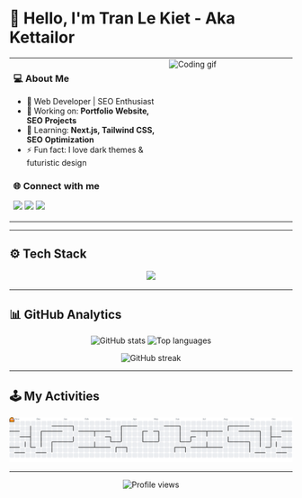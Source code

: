 # 👋 Hello, I'm Tran Le Kiet - Aka Kettailor

<div align="center">

<table>
<tr>
<td valign="top" width="55%">

<h3>💻 About Me</h3>

- 🚀 Web Developer | SEO Enthusiast  
- 🎯 Working on: **Portfolio Website, SEO Projects**  
- 🌱 Learning: **Next.js, Tailwind CSS, SEO Optimization**  
- ⚡ Fun fact: I love dark themes & futuristic design  

<h3>🌐 Connect with me</h3>
<p>
  <a href="mailto:lekiet2409@gmail.com"><img src="https://img.shields.io/badge/Gmail-ff4c4c?style=for-the-badge&logo=gmail&logoColor=white" /></a>
  <a href="https://www.linkedin.com/in/KetTailor2409/"><img src="https://img.shields.io/badge/LinkedIn-0077B5?style=for-the-badge&logo=linkedin&logoColor=white" /></a>
  <a href="https://portfolio-ketTailor.vercel.app/"><img src="https://img.shields.io/badge/Portfolio-6f42c1?style=for-the-badge&logo=firefox&logoColor=white" /></a>
</p>

</td>
<td valign="top" width="45%">

<img src="https://media.giphy.com/media/836HiJc7pgzy8iNXCn/giphy.gif" width="300" alt="Coding gif"/>

</td>
</tr>
</table>

</div>

---

## ⚙️ Tech Stack  

<p align="center">
  <img src="https://skillicons.dev/icons?i=html,css,js,ts,react,nextjs,nodejs,tailwind,git,github,vscode,figma" />
</p>

---

## 📊 GitHub Analytics  

<p align="center">
  <picture>
    <source media="(prefers-color-scheme: dark)" srcset="https://github-readme-stats.vercel.app/api?username=Kettailor&show_icons=true&theme=radical&hide_border=true&bg_color=0D1117&title_color=00FFFF&icon_color=00FFFF">
    <source media="(prefers-color-scheme: light)" srcset="https://github-readme-stats.vercel.app/api?username=Kettailor&show_icons=true&theme=default&hide_border=true">
    <img alt="GitHub stats" src="https://github-readme-stats.vercel.app/api?username=Kettailor&show_icons=true&theme=radical">
  </picture>

  <picture>
    <source media="(prefers-color-scheme: dark)" srcset="https://github-readme-stats.vercel.app/api/top-langs/?username=Kettailor&layout=compact&theme=radical&hide_border=true&bg_color=0D1117&title_color=00FFFF">
    <source media="(prefers-color-scheme: light)" srcset="https://github-readme-stats.vercel.app/api/top-langs/?username=Kettailor&layout=compact&theme=default&hide_border=true">
    <img alt="Top languages" src="https://github-readme-stats.vercel.app/api/top-langs/?username=Kettailor&layout=compact&theme=radical">
  </picture>
</p>

<p align="center">
  <picture>
    <source media="(prefers-color-scheme: dark)" srcset="https://github-readme-streak-stats.herokuapp.com/?user=Kettailor&theme=radical&hide_border=true&background=0D1117&ring=00FFFF&fire=00FFFF&currStreakLabel=00FFFF">
    <source media="(prefers-color-scheme: light)" srcset="https://github-readme-streak-stats.herokuapp.com/?user=Kettailor&theme=default&hide_border=true">
    <img alt="GitHub streak" src="https://github-readme-streak-stats.herokuapp.com/?user=Kettailor&theme=radical">
  </picture>
</p>

---

## 🕹️ My Activities  

<p align="center">
  <picture>
    <source media="(prefers-color-scheme: dark)" srcset="https://raw.githubusercontent.com/Kettailor/Kettailor/output/pacman-contribution-graph-dark.svg">
    <source media="(prefers-color-scheme: light)" srcset="https://raw.githubusercontent.com/Kettailor/Kettailor/output/pacman-contribution-graph.svg">
    <img alt="Pac-Man contribution graph" src="https://raw.githubusercontent.com/Kettailor/Kettailor/output/pacman-contribution-graph.svg">
  </picture>
</p>

---

<p align="center">
  <picture>
    <source media="(prefers-color-scheme: dark)" srcset="https://komarev.com/ghpvc/?username=Kettailor&label=Profile%20Views&color=00FFFF&style=flat-square">
    <source media="(prefers-color-scheme: light)" srcset="https://komarev.com/ghpvc/?username=Kettailor&label=Profile%20Views&color=blue&style=flat-square">
    <img alt="Profile views" src="https://komarev.com/ghpvc/?username=Kettailor&label=Profile%20Views&color=00FFFF&style=flat-square">
  </picture>
</p>
